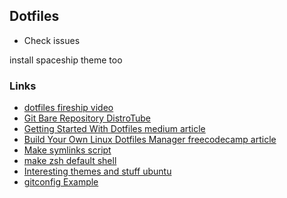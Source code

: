 ## Dotfiles

- Check issues

install spaceship theme too

### Links
- [dotfiles fireship video](https://www.youtube.com/watch?v=r_MpUP6aKiQ&ab_channel=Fireship)
- [Git Bare Repository DistroTube](https://www.youtube.com/watch?v=tBoLDpTWVOM&ab_channel=DistroTube)
- [Getting Started With Dotfiles medium article](https://medium.com/@webprolific/getting-started-with-dotfiles-43c3602fd789)
- [Build Your Own Linux Dotfiles Manager freecodecamp article](https://www.freecodecamp.org/news/build-your-own-dotfiles-manager-from-scratch/)
- [Make symlinks script](https://betterprogramming.pub/managing-your-dotfiles-with-git-4dee603a19a2)
- [make zsh default shell](https://askubuntu.com/questions/131823/how-to-make-zsh-the-default-shell)
- [Interesting themes and stuff ubuntu](https://www.youtube.com/watch?v=5b-xQkRWHjQ&list=WL&index=23&t=902s&ab_channel=DistroTube)
- [gitconfig Example](https://github.com/jessfraz/dotfiles/blob/master/.gitconfig)